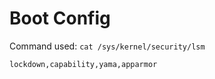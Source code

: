 # Boot Config

Command used: `cat /sys/kernel/security/lsm`
```
lockdown,capability,yama,apparmor
```
